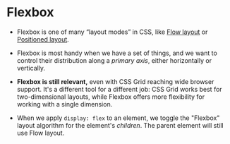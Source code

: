 # Flexbox

-   Flexbox is one of many “layout modes” in CSS, like  [Flow layout](https://courses.joshwcomeau.com/css-for-js/01-rendering-logic-1/09-flow-layout)  or  [Positioned layout](https://courses.joshwcomeau.com/css-for-js/02-rendering-logic-2/01-positioning).
    
-   Flexbox is most handy when we have a set of things, and we want to control their distribution along a  _primary axis_, either horizontally or vertically.
    
-   **Flexbox is still relevant,**  even with CSS Grid reaching wide browser support. It's a different tool for a different job: CSS Grid works best for two-dimensional layouts, while Flexbox offers more flexibility for working with a single dimension.
    
-   When we apply  `display: flex`  to an element, we toggle the "Flexbox" layout algorithm for the element's  _children_. The parent element will still use Flow layout.